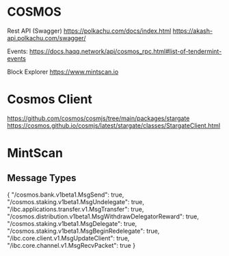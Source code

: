 # COSMOS

Rest API (Swagger)
https://polkachu.com/docs/index.html
https://akash-api.polkachu.com/swagger/

Events: https://docs.haqq.network/api/cosmos_rpc.html#list-of-tendermint-events

Block Explorer
https://www.mintscan.io

# Cosmos Client

https://github.com/cosmos/cosmjs/tree/main/packages/stargate
https://cosmos.github.io/cosmjs/latest/stargate/classes/StargateClient.html

# MintScan

## Message Types

{
"/cosmos.bank.v1beta1.MsgSend": true,
"/cosmos.staking.v1beta1.MsgUndelegate": true,
"/ibc.applications.transfer.v1.MsgTransfer": true,
"/cosmos.distribution.v1beta1.MsgWithdrawDelegatorReward": true,
"/cosmos.staking.v1beta1.MsgDelegate": true,
"/cosmos.staking.v1beta1.MsgBeginRedelegate": true,
"/ibc.core.client.v1.MsgUpdateClient": true,
"/ibc.core.channel.v1.MsgRecvPacket": true
}

